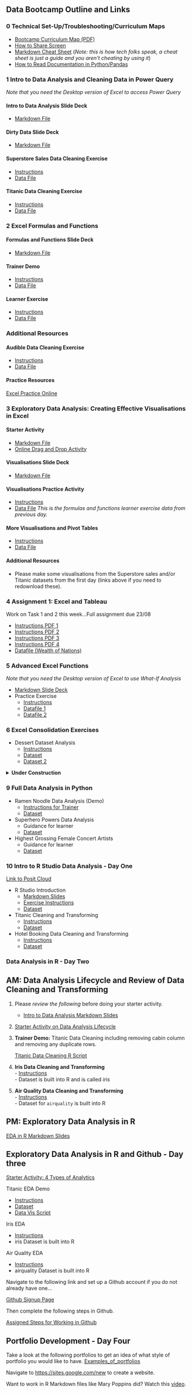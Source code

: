 ## Data Bootcamp Outline and Links

### 0 Technical Set-Up/Troubleshooting/Curriculum Maps
  - [Bootcamp Curriculum Map (PDF)](./Just_IT_Skills_Bootcamp_in_Data_Technician_Curriculum.pdf)
  - [How to Share Screen](./How_to_Share_Screen.md)
  - [Markdown Cheat Sheet](https://github.com/lifeparticle/Markdown-Cheatsheet) (*Note: this is how tech folks speak, a cheat sheet is just a guide and you aren't cheating by using it*)
  - [How to Read Documentation in Python/Pandas](https://learncodethehardway.com/blog/25-how-to-read-programmer-documentation/)
### 1 Intro to Data Analysis and Cleaning Data in Power Query 
*Note that you need the Desktop version of Excel to access Power Query*
#### Intro to Data Analysis Slide Deck
  - [Markdown File](./01%20Intro%20to%20Data%20Analysis%20and%20Excel/IntrotoDataAnalysis.slides.md)
#### Dirty Data Slide Deck
  - [Markdown File](RL-JIT/Data_Training/01%20Intro%20to%20Data%20Analysis%20and%20Excel/DirtyData.slides.md)
#### Superstore Sales Data Cleaning Exercise
  - [Instructions](./01%20Intro%20to%20Data%20Analysis%20and%20Excel/SuperStore%20Sales%20Excel%20PQ%20Cleaning%20Exercise/TasterDay_CleaningTransformingExercise_Excel.docx)
  - [Data File](./01%20Intro%20to%20Data%20Analysis%20and%20Excel/SuperStore%20Sales%20Excel%20PQ%20Cleaning%20Exercise/sample_-_superstore.xlsx)
#### Titanic Data Cleaning Exercise
  - [Instructions](./01%20Intro%20to%20Data%20Analysis%20and%20Excel/Titanic%20Excel%20PQ%20Cleaning%20Exercise/titanic_cleaning_ExcelPQ.docx)
  - [Data File](./01%20Intro%20to%20Data%20Analysis%20and%20Excel/Titanic%20Excel%20PQ%20Cleaning%20Exercise/Titanic-Dataset.csv)
### 2 Excel Formulas and Functions
#### Formulas and Functions Slide Deck
  - [Markdown File](./02%20Excel%20Formulas%20and%20Functions/Day1PM_pres_transformdata.slides.md)
#### Trainer Demo
  - [Instructions](./main/2%20Excel%20Formulas%20and%20Functions/Day1PM_TrainerDemoInstructions.docx)
  - [Data File](./main/2%20Excel%20Formulas%20and%20Functions/Day1PM_trainerDemoData.xlsx)
#### Learner Exercise
  - [Instructions](./02%20Excel%20Formulas%20and%20Functions/Day1PM_Learner_Instructions.docx)
  - [Data File](./02%20Excel%20Formulas%20and%20Functions/Day1PM_learner_WorkshopData.xlsx)
### Additional Resources
#### Audible Data Cleaning Exercise
  - [Instructions](./02%20Excel%20Formulas%20and%20Functions/Audible%20Data%20Cleaning%20Exercise/Audible_CleaningandTransforming.docx)
  - [Data File](./02%20Excel%20Formulas%20and%20Functions/Audible%20Data%20Cleaning%20Exercise/audible_uncleaned.csv)
#### Practice Resources
[Excel Practice Online](https://excel-practice-online.com/)

### 3 Exploratory Data Analysis: Creating Effective Visualisations in Excel
#### Starter Activity
  - [Markdown File](./01%20Intro%20to%20Data%20Analysis%20and%20Excel/analytics_group_activity.md)
  - [Online Drag and Drop Activity](https://app.nearpod.com/?pin=flx6k)
#### Visualisations Slide Deck
  - [Markdown File](./03%20Data%20Visualisations%20in%20Excel/Day2AM_Lecture_vis.slides.md)
#### Visualisations Practice Activity
  - [Instructions](./03%20Data%20Visualisations%20in%20Excel/Day2AM_LearnerInstructions_xlvis.docx)
  - [Data File](./02%20Excel%20Formulas%20and%20Functions/Day1PM_learner_WorkshopData.xlsx) *This is the formulas and functions learner exercise data from previous day.*
#### More Visualisations and Pivot Tables
  - [Instructions](./03%20Data%20Visualisations%20in%20Excel/Consolidation_excel_workshop.docx)
  - [Data File](./03%20Data%20Visualisations%20in%20Excel/pivottable_salesdata.xlsx)
#### Additional Resources
  - Please make some visualisations from the Superstore sales and/or Titanic datasets from the first day (links above if you need to redownload these).

### 4 Assignment 1: Excel and Tableau 
Work on Task 1 and 2 this week...Full assignment due 23/08
  - [Instructions PDF 1](./04%20Assignment1/Excel&Tableau%20Assignment%20-%20part1.pdf)
  - [Instructions PDF 2](./04%20Assignment1/Excel&Tableau%20Assignment%20-%20part2.pdf)
  - [Instructions PDF 3](./04%20Assignment1/Excel&Tableau%20Assignment%20-%20part3.pdf)
  - [Instructions PDF 4](./04%20Assignment1/Excel&Tableau%20Assignment%20-%20part4.pdf)
  - [Datafile (Wealth of Nations)](./04%20Assignment1/The%20Wealth%20of%20nations.xlsx)

### 5 Advanced Excel Functions
*Note that you need the Desktop version of Excel to use What-If Analysis*
  - [Markdown Slide Deck](./05%20Advanced_Excel_Functions/AdvancedExcelTopics.slides.md)
  - Practice Exercise
    - [Instructions](./05%20Advanced_Excel_Functions/AdvancedExcelTopics_Instructions.docx)
    - [Datafile 1](./05%20Advanced_Excel_Functions/first_dataset.csv)
    - [Datafile 2](./05%20Advanced_Excel_Functions/second_dataset.csv)
### 6 Excel Consolidation Exercises
  - Dessert Dataset Analysis
    - [Instructions](./06%20Excel_Consolidation_Exercises/Dessert%20Shop%20Analysis%20Instructions.docx)
    - [Dataset](./06%20Excel_Consolidation_Exercises/dessert_dataset.csv)
    - [Dataset 2](./06%20Excel_Consolidation_Exercises/dessert_dataset_2.csv)

<details>
<summary><b>Under Construction</b></summary>
  - Olympics Dataset Analysis
    - [Instructions](./06%20Excel_Consolidation_Exercises/Olympic%20Dataset%20Analysis%20Instructions.docx)
    - [Dataset](./06%20Excel_Consolidation_Exercises/olympic_dataset.csv)
  - Travel Destinations Dataset Analysis
    - [Instructions](./06%20Excel_Consolidation_Exercises/Travel%20Destinations%20Dataset%20Analysis%20Instructions.docx)
    - [Dataset](./06%20Excel_Consolidation_Exercises/travel_dataset.csv)
</details>

### 9 Full Data Analysis in Python
  - Ramen Noodle Data Analysis (Demo)
    - [Instructions for Trainer](./09%20Python%20Data%20Analysis/Ramen%20/RamenDataAnalysis_Instructions.md)
    - [Dataset](./09%20Python%20Data%20Analysis/Ramen%20/Top%20Ramen%20Ratings.csv)
  - Superhero Powers Data Analysis
    - Guidance for learner
    - [Dataset](./09%20Python%20Data%20Analysis/Superhero_Powers/super_hero_powers.csv)
  - Highest Grossing Female Concert Artists
    - Guidance for learner
    - [Dataset](./09%20Python%20Data%20Analysis/Highest_Grossing_Female_Concert_Artists/highest_gross_concert_women.csv)


### 10 Intro to R Studio Data Analysis - Day One
[Link to Posit Cloud](https://posit.cloud/) 
  - R Studio Introduction
    - [Markdown Slides](./10%20R%20Studio%20Data%20Analysis/RStudio_tutorial.slides.md)
    - [Exercise Instructions](./10%20R%20Studio%20Data%20Analysis/Intro_Exercises.md)
    - [Dataset](./10%20R%20Studio%20Data%20Analysis/sample_dataset_with_missing.csv)
  - Titanic Cleaning and Transforming
    - [Instructions](./10%20R%20Studio%20Data%20Analysis/Titanic_Analysis.md)
    - [Dataset](./01%20Intro%20to%20Data%20Analysis%20and%20Excel/Titanic%20Excel%20PQ%20Cleaning%20Exercise/Titanic-Dataset.csv)
  - Hotel Booking Data Cleaning and Transforming
    - [Instructions](./10%20R%20Studio%20Data%20Analysis/hotel_booking_instructions.md)
    - [Dataset](./10%20R%20Studio%20Data%20Analysis/hotel_bookings.csv)

### Data Analysis in R - Day Two
## AM: Data Analysis Lifecycle and Review of Data Cleaning and Transforming 
    
  1) Please *review the following* before doing your starter activity.
      - [Intro to Data Analysis Markdown Slides](./01%20Intro%20to%20Data%20Analysis%20and%20Excel/IntrotoDataAnalysis.slides.md)
  2) [Starter Activity on Data Analysis Lifecycle](https://app.nearpod.com/?pin=7cijt)
  3) **Trainer Demo:** Titanic Data Cleaning including removing cabin column and removing any duplicate rows.

     [Titanic Data Cleaning R Script](./10%20R%20Studio%20Data%20Analysis/Titanic_Data_Cleaning_Script.R)
  
  4) **Iris Data Cleaning and Transforming** <br>
    - [Instructions](./10%20R%20Studio%20Data%20Analysis/iris_data_cleaning_instructions.md) <br>
    - Dataset is built into R and is called *iris* <br>
  5) **Air Quality Data Cleaning and Transforming** <br>
    - [Instructions](./10%20R%20Studio%20Data%20Analysis/air_quality_cleaning_instructions.md) <br>
    - Dataset for `airquality` is built into R


## PM: Exploratory Data Analysis in R 
      
  [EDA in R Markdown Slides](./10%20R%20Studio%20Data%20Analysis/EDA_in_R.md)
  
## Exploratory Data Analysis in R and Github - Day three

[Starter Activity: 4 Types of Analytics](https://app.nearpod.com/?pin=cvsj9)

Titanic EDA Demo
  - [Instructions](./10%20R%20Studio%20Data%20Analysis/titanic_EDA.md)
  - [Dataset](./10%20R%20Studio%20Data%20Analysis/cleaned_titanic_data.csv)
  - [Data Vis Script](./10%20R%20Studio%20Data%20Analysis/Titanic_Data_Vis_Script.R)

Iris EDA
  - [Instructions](./10%20R%20Studio%20Data%20Analysis/Iris_Data_EDA.md)
  - iris Dataset is built into R

Air Quality EDA
  - [Instructions](./10%20R%20Studio%20Data%20Analysis/air_quality_EDA_instructions.md)
  - airquality Dataset is built into R

Navigate to the following link and set up a Github account if you do not already have one...

[Github Signup Page](https://github.com/signup)

Then complete the following steps in Github.

[Assigned Steps for Working in Github](./11_Portfolio_Development/Please_Do_This.md)

## Portfolio Development - Day Four

Take a look at the following portfolios to get an idea of what style of portfolio you would like to have.
[Examples_of_portfolios](./11_Portfolio_Development/Examples_of_portfolios.md)

Navigate to https://sites.google.com/new to create a website.

Want to work in R Markdown files like Mary Poppins did? Watch this [video](https://www.youtube.com/watch?v=GEvyAqYa8p0).


